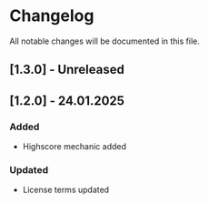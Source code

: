 # Changelog

All notable changes will be documented in this file.

## [1.3.0] - Unreleased

## [1.2.0] - 24.01.2025

### Added

* Highscore mechanic added

### Updated

* License terms updated

